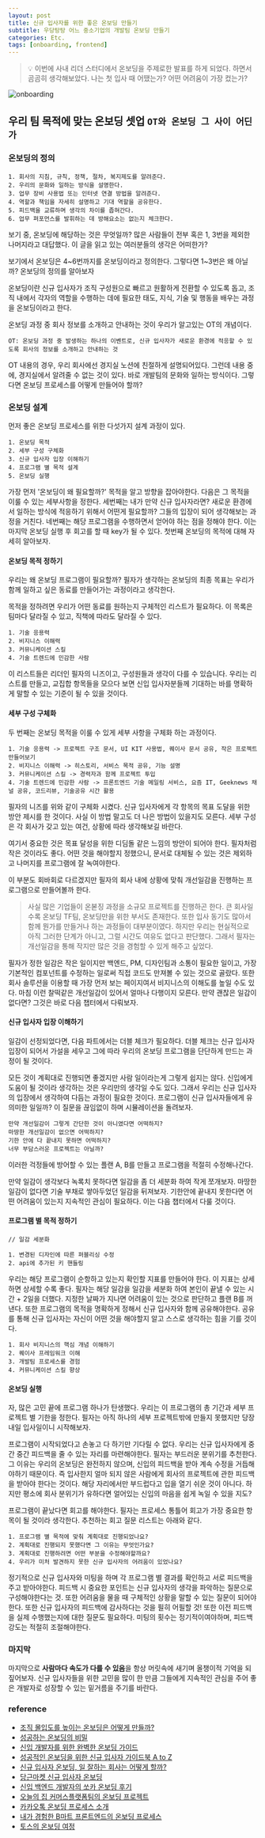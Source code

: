 ```yaml
---
layout: post
title: 신규 입사자를 위한 좋은 온보딩 만들기
subtitle: 우당탕탕 어느 중소기업의 개발팀 온보딩 만들기
categories: Etc.
tags: [onboarding, frontend]
---
```


> 💡 이번에 사내 리더 스터디에서 온보딩을 주제로한 발표를 하게 되었다. 하면서 곰곰히 생각해보았다. 나는 첫 입사 때 어땠는가? 어떤 어려움이 가장 컸는가?

![onboarding]('/assets/images/posts/onboarding.png')

## 우리 팀 목적에 맞는 온보딩 셋업 `OT와 온보딩 그 사이 어딘가`

### 온보딩의 정의

```text
1. 회사의 지침, 규칙, 정책, 절차, 복지제도를 알려준다.
2. 우리의 문화와 일하는 방식을 설명한다.
3. 업무 장비 사용법 또는 인터넷 연결 방법을 알려준다.
4. 역할과 책임을 자세히 설명하고 기대 역할을 공유한다.
5. 피드백을 교류하며 생각의 차이를 좁혀간다.
6. 업무 퍼포먼스를 발휘하는 데 방해요소는 없는지 체크한다.
```

보기 중, 온보딩에 해당하는 것은 무엇일까? 많은 사람들이 전부 혹은 1, 3번을 제외한 나머지라고 대답했다. 이 글을 읽고 있는 여러분들의 생각은 어떠한가?

보기에서 온보딩은 4~6번까지를 온보딩이라고 정의한다. 그렇다면 1~3번은 왜 아닐까? 온보딩의 정의를 알아보자

온보딩이란 신규 입사자가 조직 구성원으로 빠르고 원활하게 전환할 수 있도록 돕고, 조직 내에서 각자의 역할을 수행하는 데에 필요한 태도, 지식, 기술 및 행동을 배우는 과정을 온보딩이라고 한다.

온보딩 과정 중 회사 정보를 소개하고 안내하는 것이 우리가 알고있는 OT의 개념이다.

```text
OT: 온보딩 과정 중 발생하는 하나의 이벤트로, 신규 입사자가 새로운 환경에 적응할 수 있도록 회사의 정보를 소개하고 안내하는 것
```

OT 내용의 경우, 우리 회사에선 경지실 노션에 친절하게 설명되어있다. 그런데 내용 중에, 경지실에서 알려줄 수 없는 것이 있다. 바로 개발팀의 문화와 일하는 방식이다. 그렇다면 온보딩 프로세스를 어떻게 만들어야 할까?

### 온보딩 설계

먼저 좋은 온보딩 프로세스를 위한 다섯가지 설계 과정이 있다.

```text
1. 온보딩 목적
2. 세부 구성 구체화
3. 신규 입사자 입장 이해하기
4. 프로그램 별 목적 설계
5. 온보딩 실행
```

가장 먼저 '온보딩이 왜 필요할까?' 목적을 알고 방향을 잡아야한다. 다음은 그 목적을 이룰 수 있는 세부사항을 정한다. 세번째는 내가 만약 신규 입사자라면? 새로운 환경에서 일하는 방식에 적응하기 위해서 어떤게 필요할까? 그들의 입장이 되어 생각해보는 과정을 거친다. 네번째는 해당 프로그램을 수행하면서 얻어야 하는 점을 정해야 한다. 이는 마지막 온보딩 실행 후 회고를 할 때 key가 될 수 있다. 첫번째 온보딩의 목적에 대해 자세히 알아보자.

#### 온보딩 목적 정하기

우리는 왜 온보딩 프로그램이 필요할까? 필자가 생각하는 온보딩의 최종 목표는 우리가 함께 일하고 싶은 동료를 만들어가는 과정이라고 생각한다.

목적을 정하려면 우리가 어떤 동료를 원하는지 구체적인 리스트가 필요하다. 이 목록은 팀마다 달라질 수 있고, 직책에 따라도 달라질 수 있다.

```text
1. 기술 응용력
2. 비지니스 이해력
3. 커뮤니케이션 스킬
4. 기술 트렌드에 민감한 사람
```

이 리스트들은 리더인 필자의 니즈이고, 구성원들과 생각이 다를 수 있습니다. 우리는 리스트를 만들고, 교집합 항목들을 모으다 보면 신입 입사자분들께 기대하는 바를 명확하게 말할 수 있는 기준이 될 수 있을 것이다.

#### 세부 구성 구체화

두 번째는 온보딩 목적을 이룰 수 있게 세부 사항을 구체화 하는 과정이다.

```text
1. 기술 응용력 -> 프로젝트 구조 문서, UI KIT 사용법, 퀘이사 문서 공유, 작은 프로젝트 만들어보기
2. 비지니스 이해력 -> 히스토리, 서비스 목적 공유, 기능 설명
3. 커뮤니케이션 스킬 -> 경력자과 함께 프로젝트 투입
4. 기술 트렌드에 민감한 사람 -> 프론트엔드 기술 메일링 서비스, 요즘 IT, Geeknews 채널 공유, 코드리뷰, 기술공유 시간 활용
```

필자의 니즈를 위와 같이 구체화 시켰다. 신규 입사자에게 각 항목의 목표 도달을 위한 방안 제시를 한 것이다. 사실 이 방법 말고도 더 나은 방법이 있을지도 모른다. 세부 구성은 각 회사가 갖고 있는 여건, 상황에 따라 생각해보길 바란다.

여기서 중요한 것은 목표 달성을 위한 디딤돌 같은 느낌의 방안이 되어야 한다. 필자처럼 작은 것이라도 좋다.
어떤 것을 해야할지 정했으니, 문서로 대체될 수 있는 것은 제외하고 나머지를 프로그램에 잘 녹여야한다.

이 부분도 회바회로 다르겠지만 필자의 회사 내에 상황에 맞춰 개선일감을 진행하는 프로그램으로 만들어볼까 한다.

> 사실 많은 기업들이 온볻징 과정을 소규모 프로젝트를 진행하곤 한다. 큰 회사일 수록 온보딩 TF팀, 온보딩만을 위한 부서도 존재한다. 또한 입사 동기도 많아서 함께 뭔가를 만들거나 하는 과정들이 대부분이였다. 하지만 우리는 현실적으로 아직 그러한 단계가 아니고, 그럴 시간도 여유도 없다고 판단했다. 그래서 필자는 개선일감을 통해 작지만 많은 것을 경험할 수 있게 해주고 싶었다.

필자가 정한 일감은 작은 일이지만 백엔드, PM, 디자인팀과 소통이 필요한 일이고, 가장 기본적인 컴포넌트를 수정하는 일로써 직접 코드도 만져볼 수 있는 것으로 골랐다. 또한 회사 솔루션을 이용할 때 가장 먼저 보는 페이지여서 비지니스의 이해도를 높일 수도 있다. 마침 이런 찰떡같은 개선일감이 있어서 얼마나 다행이지 모른다. 만약 괜찮은 일감이 없다면? 그것은 바로 다음 챕터에서 다뤄보자.

#### 신규 입사자 입장 이해하기

일감이 선정되었다면, 다음 파트에서는 더블 체크가 필요하다. 더블 체크는 신규 입사자 입장이 되어서 가설을 세우고 그에 따라 우리의 온보딩 프로그램을 단단하게 만드는 과정이 될 것이다.

모든 것이 계획대로 진행되면 좋겠지만 사람 일이라는게 그렇게 쉽지는 않다. 신입에게 도움이 될 것이라 생각하는 것은 우리만의 생각일 수도 있다. 그래서 우리는 신규 입사자의 입장에서 생각하여 다듬는 과정이 필요한 것이다.
프로그램이 신규 입사자들에게 유의미한 일일까? 이 질문을 끊임없이 하며 시뮬레이션을 돌려보자.

```text
만약 개선일감이 그렇게 간단한 것이 아니였다면 어떡하지?
마땅한 개선일감이 없으면 어떡하지?
기한 안에 다 끝내지 못하면 어떡하지? 
너무 부담스러운 프로젝트는 아닐까?
```

이러한 걱정들에 방어할 수 있는 플랜 A, B를 만들고 프로그램을 적절히 수정해나간다.

만약 일감이 생각보다 녹록치 못하다면 일감을 좀 더 세분화 하여 작게 쪼개보자. 마땅한 일감이 없다면 기술 부채로 쌓아두었던 일감을 뒤져보자. 기한안에 끝내지 못한다면 어떤 어려움이 있는지 지속적인 관심이 필요하다. 이는 다음 챕터에서 다룰 것이다.

#### 프로그램 별 목적 정하기

```text
// 일감 세분화

1. 변경된 디자인에 따른 퍼블리싱 수정
2. api에 추가된 키 핸들링
```

우리는 해당 프로그램이 순항하고 있는지 확인할 지표를 만들어야 한다. 이 지표는 상세하면 상세할 수록 좋다. 필자는 해당 일감을 일감을 세분화 하여 본인이 끝낼 수 있는 시간 + 2일을 더했다. 지정한 날짜가 지나면 어려움이 있는 것으로 판단하고 플랜 B를 꺼낸다. 또한 프로그램의 목적을 명확하게 정해서 신규 입사자와 함께 공유해야한다. 공유를 통해 신규 입사자는 자신이 어떤 것을 해야할지 알고 스스로 생각하는 힘을 기를 것이다.

```text
1. 회사 비지니스의 핵심 개념 이해하기
2. 퀘이사 프레임워크 이해
3. 개발팀 프로세스를 경험
4. 커뮤니케이션 스킬 향상
```

#### 온보딩 실행

자, 많은 고민 끝에 프로그램 하나가 탄생했다. 우리는 이 프로그램의 총 기간과 세부 프로젝트 별 기한을 정한다. 필자는 아직 하나의 세부 프로젝트밖에 만들지 못했지만 당장 내일 입사일이니 시작해보자.

프로그램이 시작되었다고 손놓고 다 하기만 기다릴 수 없다. 우리는 신규 입사자에게 중간 중간 피드백을 줄 수 있는 자리를 마련해야한다. 필자는 부드러운 분위기를 추천한다. 그 이유는 우리의 온보딩은 완전하지 않으며, 신입의 피드백을 받아 계속 수정을 거듭해야하기 때문이다. 즉 입사한지 얼마 되지 않은 사람에게 회사의 프로젝트에 관한 피드백을 받아야 한다는 것이다. 해당 자리에서만 부드럽다고 입을 열기 쉬운 것이 아니다. 하지만 평소에 회사 분위기가 유하다면 얼어있는 신입의 마음을 쉽게 녹일 수 있을 지도?

프로그램이 끝났다면 회고를 해야한다. 필자는 프로세스 통틀어 회고가 가장 중요한 항목이 될 것이라 생각한다. 추천하는 회고 질문 리스트는 아래와 같다.

```text
1. 프로그램 별 목적에 맞춰 계획대로 진행되었나요?
2. 계획대로 진행되지 못했다면 그 이유는 무엇인가요?
3. 계획대로 진행하려면 어떤 부분을 수정해야할까요?
4. 우리가 미처 발견하지 못한 신규 입사자의 어려움이 있었나요?
```

정기적으로 신규 입사자와 미팅을 하며 각 프로그램 별 결과를 확인하고 서로 피드백을 주고 받아야한다. 피드백 시 중요한 포인트는 신규 입사자의 생각을 파악하는 질문으로 구성해야한다는 것. 또한 어려움을 물을 때 구체적인 상황을 말할 수 있는 질문이 되어야 한다. 또한 신규 입사자의 피드백에 감사하다는 것을 필히 어필할 것! 또한 이전 피드백을 실제 수행했는지에 대한 질문도 필요하다. 미팅의 횟수는 정기적이여야하며, 피드백 강도는 적절히 조절해야한다.

### 마지막

마지막으로 **사람마다 속도가 다를 수 있음**을 항상 머릿속에 새기며 올챙이적 기억을 되짚어보자. 신규 입사자들을 위한 고민을 많이 한 만큼 그들에게 지속적인 관심을 주어 좋은 개발자로 성장할 수 있는 밑거름을 주기를 바란다.

### reference

- [조직 몰입도를 높이는 온보딩은 어떻게 만들까?](https://youtu.be/sn5DLuz9NYo?si=ZK9UnQtcdjpTRb7C)
- [성공하는 온보딩의 비밀](https://brunch.co.kr/@flexwork/42)
- [신입 개발자를 위한 완벽한 온보딩 가이드](https://yozm.wishket.com/magazine/detail/1778/)
- [성공적인 온보딩을 위한 신규 입사자 가이드북 A to Z](https://blog.greetinghr.com/success-onboarding-guide-book/)
- [신규 입사자 온보딩, 일 잘하는 회사는 어떻게 할까?](https://flex.team/blog/2024/01/25/newemployee-onboarding-case/)
- [당근마켓 신규 입사자 온보딩](https://about.daangn.com/blog/archive/%EB%8B%B9%EA%B7%BC%EB%A7%88%EC%BC%93-%EC%8B%A0%EA%B7%9C%EC%9E%85%EC%82%AC%EC%9E%90-%EC%98%A8%EB%B3%B4%EB%94%A9/)
- [신입 백엔드 개발자의 쏘카 온보딩 후기](https://tech.socarcorp.kr/dev/2022/10/17/onboarding-service-engineering.html#23-frontend-%EA%B0%95%EC%9D%98--%EC%8F%98%EC%B9%B4%EC%9D%98-infra%EC%99%80-db)
- [오늘의 집 커머스플랫폼팀의 온보딩 프로젝트](https://www.bucketplace.com/post/2023-02-27-%EC%BB%A4%EB%A8%B8%EC%8A%A4%ED%94%8C%EB%9E%AB%ED%8F%BC%ED%8C%80%EC%9D%98-%EC%98%A8%EB%B3%B4%EB%94%A9-%ED%94%84%EB%A1%9C%EC%A0%9D%ED%8A%B8/)
- [카카오톡 온보딩 프로세스 소개](https://tech.kakao.com/posts/576)
- [내가 경험한 B마트 프론트엔드의 온보딩 프로세스](https://techblog.woowahan.com/6851/)
- [토스의 온보딩 여정](https://toss.im/career/article/toss-onboarding)
